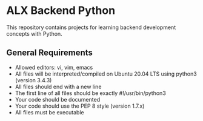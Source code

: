 # ALX Backend Python

This repository contains projects for learning backend development concepts with Python.

## General Requirements

- Allowed editors: vi, vim, emacs
- All files will be interpreted/compiled on Ubuntu 20.04 LTS using python3 (version 3.4.3)
- All files should end with a new line
- The first line of all files should be exactly #!/usr/bin/python3
- Your code should be documented
- Your code should use the PEP 8 style (version 1.7.x)
- All files must be executable
